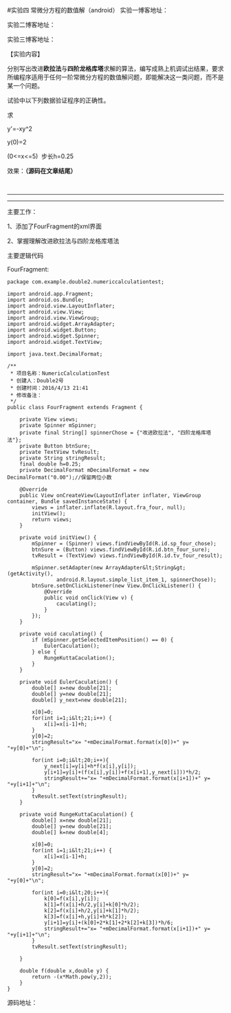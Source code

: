 #实验四 常微分方程的数值解（android）
实验一博客地址：

实验二博客地址：

实验三博客地址：



【实验内容】

分别写出改进**欧拉法**与**四阶龙格库塔**求解的算法，编写成熟上机调试出结果，要求所编程序适用于任何一阶常微分方程的数值解问题，即能解决这一类问题，而不是某一个问题。

试验中以下列数据验证程序的正确性。

求

y'=-xy^2

y(0)=2

(0&lt;=x&lt;=5)  步长h=0.25



效果：**（源码在文章结尾）**

**<img src="https://raw.githubusercontent.com/Double2hao/xujiajia_blog/main/img/16209911093490.png " alt="">  <img src="https://raw.githubusercontent.com/Double2hao/xujiajia_blog/main/img/16209911095591.png " alt="">**

****

****



主要工作：

1、添加了FourFragment的xml界面



2、掌握理解改进欧拉法与四阶龙格库塔法





主要逻辑代码

FourFragment:



```
package com.example.double2.numericcalculationtest;

import android.app.Fragment;
import android.os.Bundle;
import android.view.LayoutInflater;
import android.view.View;
import android.view.ViewGroup;
import android.widget.ArrayAdapter;
import android.widget.Button;
import android.widget.Spinner;
import android.widget.TextView;

import java.text.DecimalFormat;

/**
 * 项目名称：NumericCalculationTest
 * 创建人：Double2号
 * 创建时间：2016/4/13 21:41
 * 修改备注：
 */
public class FourFragment extends Fragment {

    private View views;
    private Spinner mSpinner;
    private final String[] spinnerChose = {"改进欧拉法", "四阶龙格库塔法"};
    private Button btnSure;
    private TextView tvResult;
    private String stringResult;
    final double h=0.25;
    private DecimalFormat mDecimalFormat = new DecimalFormat("0.00");//保留两位小数

    @Override
    public View onCreateView(LayoutInflater inflater, ViewGroup container, Bundle savedInstanceState) {
        views = inflater.inflate(R.layout.fra_four, null);
        initView();
        return views;
    }

    private void initView() {
        mSpinner = (Spinner) views.findViewById(R.id.sp_four_chose);
        btnSure = (Button) views.findViewById(R.id.btn_four_sure);
        tvResult = (TextView) views.findViewById(R.id.tv_four_result);

        mSpinner.setAdapter(new ArrayAdapter&lt;String&gt;(getActivity(),
                android.R.layout.simple_list_item_1, spinnerChose));
        btnSure.setOnClickListener(new View.OnClickListener() {
            @Override
            public void onClick(View v) {
                caculating();
            }
        });
    }

    private void caculating() {
        if (mSpinner.getSelectedItemPosition() == 0) {
            EulerCaculation();
        } else {
            RungeKuttaCaculation();
        }
    }

    private void EulerCaculation() {
        double[] x=new double[21];
        double[] y=new double[21];
        double[] y_next=new double[21];

        x[0]=0;
        for(int i=1;i&lt;21;i++) {
            x[i]=x[i-1]+h;
        }
        y[0]=2;
        stringResult="x= "+mDecimalFormat.format(x[0])+" y= "+y[0]+"\n";

        for(int i=0;i&lt;20;i++){
            y_next[i]=y[i]+h*f(x[i],y[i]);
            y[i+1]=y[i]+(f(x[i],y[i])+f(x[i+1],y_next[i]))*h/2;
            stringResult+="x= "+mDecimalFormat.format(x[i+1])+" y= "+y[i+1]+"\n";
        }
        tvResult.setText(stringResult);
    }

    private void RungeKuttaCaculation() {
        double[] x=new double[21];
        double[] y=new double[21];
        double[] k=new double[4];

        x[0]=0;
        for(int i=1;i&lt;21;i++) {
            x[i]=x[i-1]+h;
        }
        y[0]=2;
        stringResult="x= "+mDecimalFormat.format(x[0])+" y= "+y[0]+"\n";

        for(int i=0;i&lt;20;i++){
            k[0]=f(x[i],y[i]);
            k[1]=f(x[i]+h/2,y[i]+k[0]*h/2);
            k[2]=f(x[i]+h/2,y[i]+k[1]*h/2);
            k[3]=f(x[i]+h,y[i]+h*k[2]);
            y[i+1]=y[i]+(k[0]+2*k[1]+2*k[2]+k[3])*h/6;
            stringResult+="x= "+mDecimalFormat.format(x[i+1])+" y= "+y[i+1]+"\n";
        }
        tvResult.setText(stringResult);

    }

    double f(double x,double y) {
        return -(x*Math.pow(y,2));
    }
}

```

源码地址：